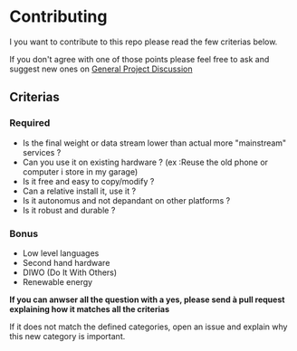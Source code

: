# Contributing

I you want to contribute to this repo please read the few criterias below.

If you don't agree with one of those points please feel free to ask and suggest new ones on [General Project Discussion](https://github.com/Antharia/awesome-lowtech/issues/2)

## Criterias

### Required
- Is the final weight or data stream lower than actual more "mainstream" services ?
- Can you use it on existing hardware ? (ex :Reuse the old phone or computer i store in my garage)
- Is it free and easy to copy/modify ?
- Can a relative install it, use it ?
- Is it autonomus and not depandant on other platforms ? 
- Is it robust and durable ?

### Bonus
- Low level languages
- Second hand hardware
- DIWO (Do It With Others)
- Renewable energy


**If you can anwser all the question with a yes, please send à pull request explaining how it matches all the criterias**

If it does not match the defined categories, open an issue and explain why this new category is important.
